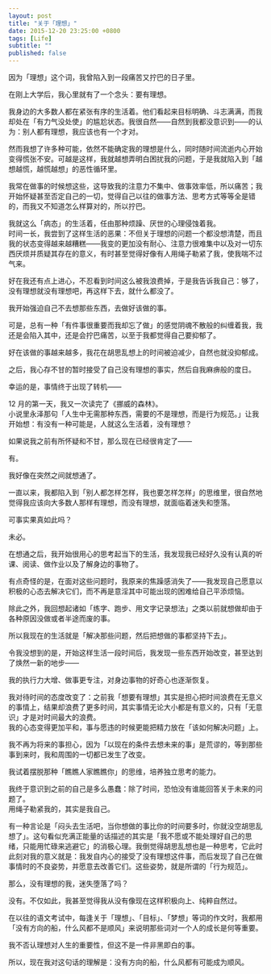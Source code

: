 ```yaml
---
layout: post
title: "关于「理想」"
date: 2015-12-20 23:25:00 +0800
tags: [Life]
subtitle: ""
published: false
---
```

因为「理想」这个词，我曾陷入到一段痛苦又拧巴的日子里。

在刚上大学后，我心里就有了一个念头：要有理想。

我身边的大多数人都在紧张有序的生活着。他们看起来目标明确、斗志满满，而我却处在「有力气没处使」的尴尬状态。我很自然——自然到我都没意识到——的认为：别人都有理想，我应该也有一个才对。

然而我想了许多种可能，依然不能确定我的理想是什么，同时随时间流逝内心开始变得慌张不安。可越是这样，我就越想弄明白困扰我的问题，于是我就陷入到「越想越慌，越慌越想」的恶性循环里。

我常在做事的时候想这些，这导致我的注意力不集中、做事效率低，所以痛苦；我开始怀疑甚至否定自己的一切，觉得自己以往的做事方法、思考方式等等全是错的，而我又不知道怎么样算对的，所以拧巴。

我就这么「病态」的生活着，任由那种烦躁、厌世的心理侵蚀着我。   
时间一长，我尝到了这样生活的恶果：不但关于理想的问题一个都没想清楚，而且我的状态变得越来越糟糕——我变的更加没有耐心、注意力很难集中以及对一切东西厌烦并质疑其存在的意义，有时甚至觉得好像有人用绳子勒紧了我，使我喘不过气来。

好在我还有点上进心，不忍看到时间这么被我浪费掉，于是我告诉我自己：够了，没有理想就没有理想吧，再这样下去，就什么都没了。

我开始强迫自己不去想那些东西，去做好该做的事。

可是，总有一种「有件事很重要而我却忘了做」的感觉阴魂不散般的纠缠着我，我还是会陷入其中，还是会拧巴痛苦，以至于我都觉得自己要抑郁了。

好在该做的事越来越多，我花在胡思乱想上的时间被迫减少，自然也就没抑郁成。

之后，我心存不甘的暂时接受了自己没有理想的事实，然后自我麻痹般的度日。

幸运的是，事情终于出现了转机——

12 月的第一天，我又一次读完了《挪威的森林》。  
小说里永泽那句「人生中无需那种东西，需要的不是理想，而是行为规范。」让我开始想：有没有一种可能是，人就这么生活着，没有理想？

如果说我之前有所怀疑和不甘，那么现在已经很肯定了——

有。

我好像在突然之间就想通了。

一直以来，我都陷入到「别人都怎样怎样，我也要怎样怎样」的思维里，很自然地觉得我应该向大多数人那样有理想，而没有理想，就面临着迷失和堕落。

可事实果真如此吗？

未必。

在想通之后，我开始很用心的思考起当下的生活，我发现我已经好久没有认真的听课、阅读、做作业以及了解身边的事物了。

有点奇怪的是，在面对这些问题时，我原来的焦躁感消失了——我发现自己愿意以积极的心态去解决它们，而不再是意淫其中可能出现的困难给自己平添烦恼。

除此之外，我回想起诸如「练字、跑步、用文字记录想法」之类以前就想做却由于各种原因没做或者半途而废的事。

所以我现在的生活就是「解决那些问题，然后把想做的事都坚持下去」。 

令我没想到的是，开始这样生活一段时间后，我发现一些东西开始改变，甚至达到了焕然一新的地步——

我的执行力大增、做事更专注，对身边事物的好奇心也逐渐恢复。

我对待时间的态度改变了：之前我「想要有理想」其实是担心把时间浪费在无意义的事情上，结果却浪费了更多时间，其实事情无论大小都是有意义的，只有「无意识」才是对时间最大的浪费。    
我的心态变得更加平和，事与愿违的时候更能把精力放在「该如何解决问题」上。

我不再为将来的事担心，因为「以现在的条件去想未来的事」是荒谬的，等到那些事到来时，我和周围的一切都已发生了改变。

我试着摆脱那种「瞧瞧人家瞧瞧你」的思维，培养独立思考的能力。

我终于意识到之前的自己是多么愚蠢：除了时间，恐怕没有谁能回答关于未来的问题了。   
用绳子勒紧我的，其实是我自己。

有一种言论是「闷头去生活吧，当你想做的事比你的时间要多时，你就没空胡思乱想了」。这句看似充满正能量的话描述的其实是「我不愿或不能处理好自己的思绪，只能用忙碌来逃避它」的消极心理。我倒觉得胡思乱想也是一种思考，它此时此刻对我的意义就是：我发自内心的接受了没有理想这件事，而后发现了自己在做事情时的不良姿势，并愿意去改善它们。这些姿势，就是所谓的「行为规范」。

那么，没有理想的我，迷失堕落了吗？

没有。不仅如此，我甚至觉得我从没有像现在这样积极向上、纯粹自然过。

在以往的语文考试中，每逢关于「理想」、「目标」、「梦想」等词的作文时，我都用「没有方向的船，什么风都不是顺风」来说明那些词对一个人的成长是何等重要。

我不否认理想对人生的重要性，但这不是一件非黑即白的事。

所以，现在我对这句话的理解是：没有方向的船，什么风都有可能成为顺风。